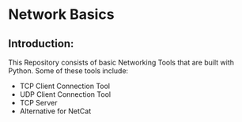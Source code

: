 # Network Basics

## Introduction:
This Repository consists of basic Networking Tools that are built with Python. Some of these tools include:
- TCP Client Connection Tool
- UDP Client Connection Tool
- TCP Server
- Alternative for NetCat
